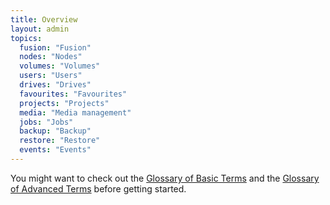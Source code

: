 ```yaml
---
title: Overview
layout: admin
topics:
  fusion: "Fusion"
  nodes: "Nodes"
  volumes: "Volumes"
  users: "Users"
  drives: "Drives"
  favourites: "Favourites"
  projects: "Projects"
  media: "Media management"
  jobs: "Jobs"
  backup: "Backup"
  restore: "Restore"
  events: "Events"
---
```


You might want to check out the [Glossary of Basic Terms](/v2/articles/glossary-basic.html) and the [Glossary of Advanced Terms](/v2/articles/glossary-advanced.html) before getting started.
